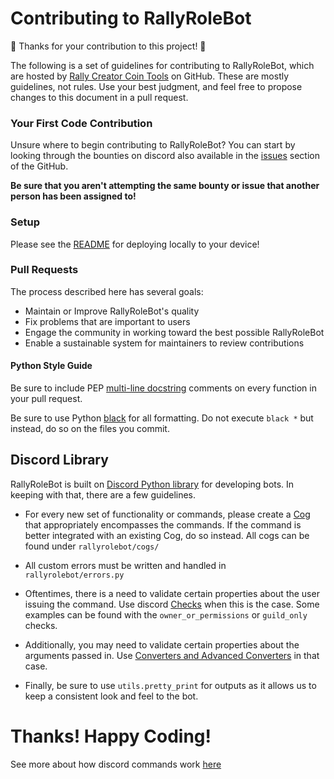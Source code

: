 # Contributing to RallyRoleBot
🎉 Thanks for your contribution to this project! 🎉

The following is a set of guidelines for contributing to RallyRoleBot, which are hosted by [Rally Creator Coin Tools](https://github.com/CreatorCoinTools) on GitHub. These are mostly guidelines, not rules. Use your best judgment, and feel free to propose changes to this document in a pull request.

### Your First Code Contribution

Unsure where to begin contributing to RallyRoleBot? You can start by looking through the bounties on discord also available in the [issues](https://github.com/CreatorCoinTools/RallyRoleBot/issues) section of the GitHub.

**Be sure that you aren't attempting the same bounty or issue that another person has been assigned to!**

### Setup

Please see the [README](https://github.com/CreatorCoinTools/RallyRoleBot/blob/master/README.md) for deploying locally to your device!

### Pull Requests 
The process described here has several goals:

-   Maintain or Improve RallyRoleBot's quality
-   Fix problems that are important to users
-   Engage the community in working toward the best possible RallyRoleBot
-   Enable a sustainable system for maintainers to review contributions

#### Python Style Guide

Be sure to include PEP [multi-line docstring](https://www.python.org/dev/peps/pep-0257/#multi-line-docstrings) comments on every function in your pull request.

Be sure to use Python [black](https://pypi.org/project/black/) for all formatting. Do not execute `black *` but instead, do so on the files you commit.

##  Discord Library
RallyRoleBot is built on [Discord Python library](https://discordpy.readthedocs.io/) for developing bots. In keeping with that, there are a few guidelines.

-  For every new set of functionality or commands, please create a [Cog](https://discordpy.readthedocs.io/en/latest/ext/commands/cogs.html) that appropriately encompasses the commands. If the command is better integrated with an existing Cog, do so instead. All cogs can be found under `rallyrolebot/cogs/`
 
-  All custom errors must be written and handled in `rallyrolebot/errors.py` 



-  Oftentimes, there is a need to validate certain properties about the user issuing the command. Use discord [Checks](https://discordpy.readthedocs.io/en/latest/ext/commands/commands.html#checks) when this is the case. Some examples can be found with the `owner_or_permissions` or `guild_only` checks.

-  Additionally, you may need to validate certain properties about the arguments passed in. Use [Converters and Advanced Converters](https://discordpy.readthedocs.io/en/latest/ext/commands/commands.html#converters) in that case. 

-  Finally, be sure to use `utils.pretty_print` for outputs as it allows us to keep a consistent look and feel to the bot.

# Thanks! Happy Coding!
See more about how discord commands work [here](https://discordpy.readthedocs.io/en/latest/ext/commands/commands.html)

